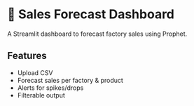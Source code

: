 # 🧠 Sales Forecast Dashboard
A Streamlit dashboard to forecast factory sales using Prophet.

## Features
- Upload CSV
- Forecast sales per factory & product
- Alerts for spikes/drops
- Filterable output
